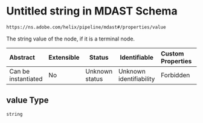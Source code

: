 # Untitled string in MDAST Schema

```txt
https://ns.adobe.com/helix/pipeline/mdast#/properties/value
```

The string value of the node, if it is a terminal node.


| Abstract            | Extensible | Status         | Identifiable            | Custom Properties | Additional Properties | Access Restrictions | Defined In                                                      |
| :------------------ | ---------- | -------------- | ----------------------- | :---------------- | --------------------- | ------------------- | --------------------------------------------------------------- |
| Can be instantiated | No         | Unknown status | Unknown identifiability | Forbidden         | Allowed               | none                | [mdast.schema.json\*](mdast.schema.json "open original schema") |

## value Type

`string`
